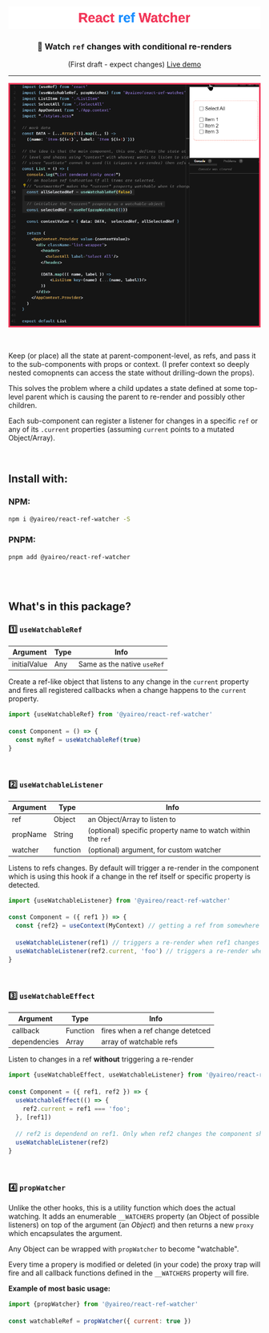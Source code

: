 <p align="center">
  <a href="https://codesandbox.io/s/ref-change-listener-m5bupr?file=/src/List.js">
    <img src="readme-header.svg"/ >
  </a>
</p>
<h3 align="center">👀 Watch <code>ref</code> changes with conditional re-renders</h3>
<p align='center'>(First draft - expect changes) <a href='https://codesandbox.io/s/ref-change-listener-m5bupr?file=/src/List.js'>Live demo</a></p>

---
<p align="center">
  <a href="https://codesandbox.io/s/ref-change-listener-m5bupr?file=/src/List.js">
    <img src='react-ref-watcher.apng'/>
  </a>
</p>

<br>

Keep (or place) all the state at parent-component-level, as refs, and pass it to the sub-components with props or context.
(I prefer context so deeply nested comopnents can access the state without drilling-down the props).

This solves the problem where a child updates a state defined at some top-level parent which is causing the parent to re-render and possibly other children.

Each sub-component can register a listener for changes in a specific `ref` or any of its `.current` properties (assuming `current` points to a mutated Object/Array).

<br>

## Install with:


### NPM:
```bash 
npm i @yaireo/react-ref-watcher -S
```

### PNPM:
```bash 
pnpm add @yaireo/react-ref-watcher 
```

<br><br>

## What's in this package?

### 1️⃣ `useWatchableRef`

| Argument      | Type  | Info
|---------------|-------|-------------------------------------------------------------
| initialValue  | Any   | Same as the native `useRef`

Create a ref-like object that listens to any change in the `current` property
and fires all registered callbacks when a change happens to the `current` property.

```js
import {useWatchableRef} from '@yaireo/react-ref-watcher'

const Component = () => {
  const myRef = useWatchableRef(true)
}
```

<br>

### 2️⃣ `useWatchableListener`

| Argument | Type     | Info
|----------|----------|-------------------------------------------------------------
| ref      | Object   | an Object/Array to listen to
| propName | String   | (optional) specific property name to watch within the `ref`
| watcher  | function | (optional) argument, for custom watcher

Listens to refs changes.
By default will trigger a re-render in the component which is using this hook if
a change in the ref itself or specific property is detected.

```js
import {useWatchableListener} from '@yaireo/react-ref-watcher'

const Component = ({ ref1 }) => {
  const {ref2} = useContext(MyContext) // getting a ref from somewhere up the tree

  useWatchableListener(ref1) // triggers a re-render when ref1 changes (assuming the `ref1.current` is pointing now a new pointer in memory)
  useWatchableListener(ref2.current, 'foo') // triggers a re-render when `foo` property changes in ref2.current (assuming ref2.current is an Object)
}
```

<br>

### 3️⃣ `useWatchableEffect`

| Argument      | Type     | Info
|---------------|----------|-------------------------------------------------------------
| callback      | Function | fires when a ref change detetced
| dependencies  | Array    | array of watchable refs

Listen to changes in a ref **without** triggering a re-render

```js
import {useWatchableEffect, useWatchableListener} from '@yaireo/react-ref-watcher'

const Component = ({ ref1, ref2 }) => {
  useWatchableEffect(() => {
    ref2.current = ref1 === 'foo';
  }, [ref1])

  // ref2 is dependend on ref1. Only when ref2 changes the component should re-render
  useWatchableListener(ref2)
}
```

<br>

### 4️⃣ `propWatcher`

Unlike the other hooks, this is a utility function which does the actual watching.
It adds an enumerable `__WATCHERS` property (an Object of possible listeners) on top of the argument (an *Object*) and then
returns a new `proxy` which encapsulates the argument. 

Any Object can be wrapped with `propWatcher` to become "watchable".

Every time a propery is modified or deleted (in your code) the proxy trap will fire and all
callback functions defined in the `__WATCHERS` property will fire.

**Example of most basic usage:**

```js
import {propWatcher} from '@yaireo/react-ref-watcher'

const watchableRef = propWatcher({ current: true })
```


